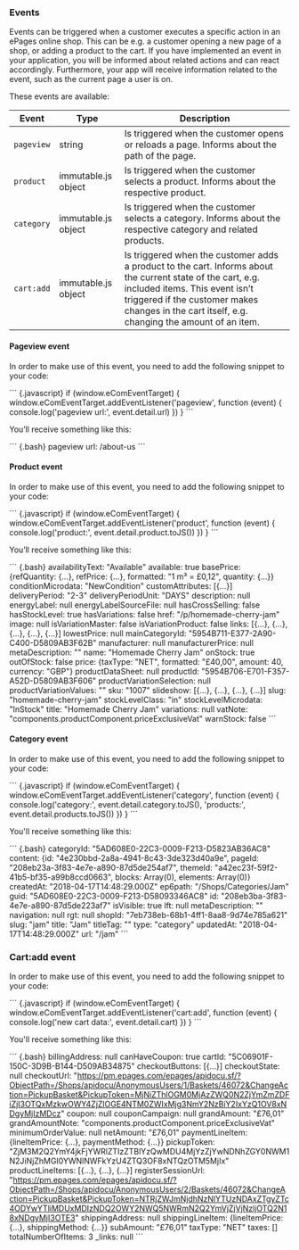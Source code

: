 ### Events

Events can be triggered when a customer executes a specific action in an ePages online shop.
This can be e.g. a customer opening a new page of a shop, or adding a product to the cart.
If you have implemented an event in your application, you will be informed about related actions and can react accordingly.
Furthermore, your app will receive information related to the event, such as the current page a user is on.

These events are available:

| Event                | Type                  | Description       |
|---|---|---|
| `pageview`       | string                | Is triggered when the customer opens or reloads a page. Informs about the path of the page.  |
| `product`        | immutable.js object   | Is triggered when the customer selects a product. Informs about the respective product.|
| `category`        | immutable.js object   | Is triggered when the customer selects a category. Informs about the respective category and related products.|
| `cart:add`        | immutable.js object   | Is triggered when the customer adds a product to the cart. Informs about the current state of the cart, e.g. included items. This event isn’t triggered if the customer makes changes in the cart itself, e.g. changing the amount of an item.|

#### Pageview event

In order to make use of this event, you need to add the following snippet to your code:

´´´ {.javascript}
if (window.eComEventTarget) {
  window.eComEventTarget.addEventListener('pageview', function (event) {
    console.log('pageview url:', event.detail.url)
  })
}
´´´

You’ll receive something like this:

´´´ {.bash}
pageview url: /about-us
´´´

#### Product event

In order to make use of this event, you need to add the following snippet to your code:

´´´ {.javascript}
if (window.eComEventTarget) {
  window.eComEventTarget.addEventListener('product', function (event) {
    console.log('product:', event.detail.product.toJS())
  })
}
´´´

You’ll receive something like this:

´´´ {.bash}
availabilityText: "Available"
available: true
basePrice: {refQuantity: {…}, refPrice: {…}, formatted: "1 m³ = £0,12", quantity: {…}}
conditionMicrodata: "NewCondition"
customAttributes: [{…}]
deliveryPeriod: "2-3"
deliveryPeriodUnit: "DAYS"
description: null
energyLabel: null
energyLabelSourceFile: null
hasCrossSelling: false
hasStockLevel: true
hasVariations: false
href: "/p/homemade-cherry-jam"
image: null
isVariationMaster: false
isVariationProduct: false
links: [{…}, {…}, {…}, {…}, {…}]
lowestPrice: null
mainCategoryId: "5954B711-E377-2A90-C400-D5809AB3F62B"
manufacturer: null
manufacturerPrice: null
metaDescription: ""
name: "Homemade Cherry Jam"
onStock: true
outOfStock: false
price: {taxType: "NET", formatted: "£40,00", amount: 40, currency: "GBP"}
productDataSheet: null
productId: "5954B706-E701-F357-A52D-D5809AB3F606"
productVariationSelection: null
productVariationValues: ""
sku: "1007"
slideshow: [{…}, {…}, {…}, {…}]
slug: "homemade-cherry-jam"
stockLevelClass: "in"
stockLevelMicrodata: "InStock"
title: "Homemade Cherry Jam"
variations: null
vatNote: "components.productComponent.priceExclusiveVat"
warnStock: false
´´´

#### Category event

In order to make use of this event, you need to add the following snippet to your code:

´´´ {.javascript}
if (window.eComEventTarget) {
  window.eComEventTarget.addEventListener('category', function (event) {
    console.log('category:', event.detail.category.toJS(), 'products:', event.detail.products.toJS())
  })
}
´´´

You'll receive something like this:

´´´ {.bash}
categoryId: "5AD608E0-22C3-0009-F213-D5823AB36AC8"
content: {id: "4e230bbd-2a8a-4941-8c43-3de323d40a9e", pageId: "208eb23a-3f83-4e7e-a890-87d5de254af7", themeId: "a42ec23f-59f2-41b5-bf35-a99b8ccd0663", blocks: Array(0), elements: Array(0)}
createdAt: "2018-04-17T14:48:29.000Z"
ep6path: "/Shops/Categories/Jam"
guid: "5AD608E0-22C3-0009-F213-D58093346AC8"
id: "208eb3ba-3f83-4e7e-a890-87d5de223af7"
isVisible: true
lft: null
metaDescription: ""
navigation: null
rgt: null
shopId: "7eb738eb-68b1-4ff1-8aa8-9d74e785a621"
slug: "jam"
title: "Jam"
titleTag: ""
type: "category"
updatedAt: "2018-04-17T14:48:29.000Z"
url: "/jam"
´´´

### Cart:add event

In order to make use of this event, you need to add the following snippet to your code:

´´´ {.javascript}
if (window.eComEventTarget) {
  window.eComEventTarget.addEventListener('cart:add', function (event) {
    console.log('new cart data:', event.detail.cart)
  })
}
´´´

You'll receive something like this:

´´´ {.bash}
billingAddress: null
canHaveCoupon: true
cartId: "5C06901F-150C-3D9B-B144-D509AB34875"
checkoutButtons: [{…}]
checkoutState: null
checkoutUrl: "https://pm.epages.com/epages/apidocu.sf/?ObjectPath=/Shops/apidocu/AnonymousUsers/1/Baskets/46072&ChangeAction=PickupBasket&PickupToken=MjNiZThlOGM0MjAzZWQ0N2ZjYmZmZDFiZjI3OTQxMzkwOWY4ZjZlOGE4NTM0ZWIxMjg3NmY2NzBiY2IxYzQ1OV8xNDgyMjIzMDcz"
coupon: null
couponCampaign: null
grandAmount: "£76,01"
grandAmountNote: "components.productComponent.priceExclusiveVat"
minimumOrderValue: null
netAmount: "£76,01"
paymentLineItem: {lineItemPrice: {…}, paymentMethod: {…}}
pickupToken: "ZjM3M2Q2YmY4jkFjYWRlZTIzZTBlYzQwMDU4MjYzZjYwNDNhZGY0NWM1N2JiNjZhMGI0YWNlNWFkYzU4ZTQ3OF8xNTQzOTM5MjIx"
productLineItems: [{…}, {…}, {…}]
registerSessionUrl: "https://pm.epages.com/epages/apidocu.sf/?ObjectPath=/Shops/apidocu/AnonymousUsers/2/Baskets/46072&ChangeAction=PickupBasket&PickupToken=NTRjZWJmNjdhNzNlYTUzNDAxZTgyZTc4ODYwYTliMDUxMDIzNDQ2OWY2NWQ5NWRmN2Q2YmVjZjVjNzljOTQ2N18xNDgyMjI3OTE3"
shippingAddress: null
shippingLineItem: {lineItemPrice: {…}, shippingMethod: {…}}
subAmount: "£76,01"
taxType: "NET"
taxes: []
totalNumberOfItems: 3
_links: null
´´´